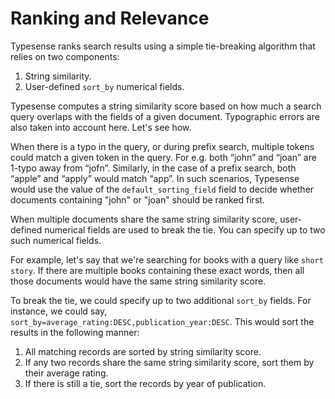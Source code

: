 # Ranking and Relevance

Typesense ranks search results using a simple tie-breaking algorithm that relies on two components:

1. String similarity.
2. User-defined `sort_by` numerical fields.

Typesense computes a string similarity score based on how much a search query overlaps with the fields of a given document. Typographic errors are also taken into account here. Let's see how.

When there is a typo in the query, or during prefix search, multiple tokens could match a given token in the query. For e.g. both “john” and “joan” are 1-typo away from “jofn”. Similarly, in the case of a prefix search, both “apple” and “apply” would match “app”. In such scenarios, Typesense would use the value of the `default_sorting_field` field to decide whether documents containing "john" or "joan" should be ranked first.

When multiple documents share the same string similarity score, user-defined numerical fields are used to break the tie. You can specify up to two such numerical fields.

For example, let's say that we're searching for books with a query like `short story`. If there are multiple books containing these exact words, then all those documents would have the same string similarity score.

To break the tie, we could specify up to two additional `sort_by` fields. For instance, we could say, `sort_by=average_rating:DESC,publication_year:DESC`. This would sort the results in the following manner:

1. All matching records are sorted by string similarity score.
2. If any two records share the same string similarity score, sort them by their average rating.
3. If there is still a tie, sort the records by year of publication.
